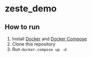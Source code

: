 # zeste_demo

## How to run

1. Install [Docker](https://docs.docker.com/get-docker/) and [Docker Compose](https://docs.docker.com/compose/install/)
1. Clone this repository
1. Run `docker-compose up -d`